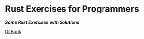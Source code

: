 Rust Exercises for Programmers
==============================

***Some Rust Exercises with Solutions***

[GitBook](https://vhuynhle.github.io/rust-exercises)
